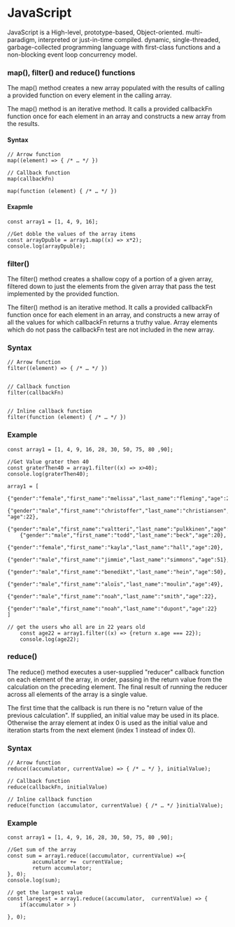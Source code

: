 # JavaScript
JavaScript is a High-level, prototype-based, Object-oriented. multi-paradigm, interpreted or just-in-time compiled. dynamic, single-threaded, garbage-collected programming language with first-class functions and a non-blocking event loop concurrency model.

### map(), filter() and reduce() functions
The map() method creates a new array populated with the results of calling a provided function on every element in the calling array.

The map() method is an iterative method. It calls a provided callbackFn function once for each element in an array and constructs a new array from the results.
 #### Syntax
    // Arrow function
    map((element) => { /* … */ })

    // Callback function
    map(callbackFn)

    map(function (element) { /* … */ })
    
#### Exapmle
    const array1 = [1, 4, 9, 16];

    //Get doble the values of the array items
    const arrayDpuble = array1.map((x) => x*2);
    console.log(arrayDpuble);

### filter()
The filter() method creates a shallow copy of a portion of a given array, 
filtered down to just the elements from the given array that pass the test implemented by the provided function.

The filter() method is an iterative method. It calls a provided callbackFn function once for each element in an array, and constructs a new array of all the values for which callbackFn returns a truthy value. Array elements which do not pass the callbackFn test are not included in the new array.

### Syntax
    // Arrow function
    filter((element) => { /* … */ })
   

    // Callback function
    filter(callbackFn)
   

    // Inline callback function
    filter(function (element) { /* … */ })
    
### Example

    const array1 = [1, 4, 9, 16, 28, 30, 50, 75, 80 ,90];

    //Get Value grater then 40
    const graterThen40 = array1.filter((x) => x>40);
    console.log(graterThen40);

    array1 = [
        {"gender":"female","first_name":"melissa","last_name":"fleming","age":22},
        {"gender":"male","first_name":"christoffer","last_name":"christiansen",  "age":22},
        {"gender":"male","first_name":"valtteri","last_name":"pulkkinen","age":21},
        {"gender":"male","first_name":"todd","last_name":"beck","age":20},
        {"gender":"female","first_name":"kayla","last_name":"hall","age":20},
        {"gender":"male","first_name":"jimmie","last_name":"simmons","age":51},
        {"gender":"male","first_name":"benedikt","last_name":"hein","age":50},
        {"gender":"male","first_name":"aloïs","last_name":"moulin","age":49},
        {"gender":"male","first_name":"noah","last_name":"smith","age":22},
        {"gender":"male","first_name":"noah","last_name":"dupont","age":22}
    ]

    // get the users who all are in 22 years old
        const age22 = array1.filter((x) => {return x.age === 22});
        console.log(age22);

### reduce()
The reduce() method executes a user-supplied "reducer" callback function on each element of the array, in order, passing in the return value from the calculation on the preceding element. The final result of running the reducer across all elements of the array is a single value.

The first time that the callback is run there is no "return value of the previous calculation". If supplied, an initial value may be used in its place. Otherwise the array element at index 0 is used as the initial value and iteration starts from the next element (index 1 instead of index 0).

### Syntax

    // Arrow function
    reduce((accumulator, currentValue) => { /* … */ }, initialValue);   

    // Callback function    
    reduce(callbackFn, initialValue)

    // Inline callback function
    reduce(function (accumulator, currentValue) { /* … */ }initialValue);
    
### Example

    const array1 = [1, 4, 9, 16, 28, 30, 50, 75, 80 ,90];

    //Get sum of the array
    const sum = array1.reduce((accumulator, currentValue) =>{
            accumulator +=  currentValue;
            return accumulator;
    }, 0);
    console.log(sum);

    // get the largest value
    const laregest = array1.reduce((accumulator,  currentValue) => {
        if(accumulator > )

    }, 0);